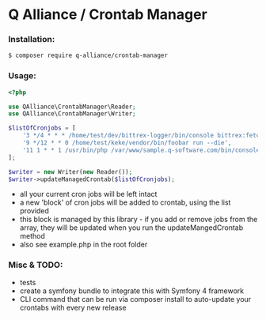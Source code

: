 # Q Alliance / Crontab Manager

### Installation:
```bash
$ composer require q-alliance/crontab-manager
```

### Usage:
```php
<?php

use QAlliance\CrontabManager\Reader;
use QAlliance\CrontabManager\Writer;

$listOfCronjobs = [
    '3 */4 * * * /home/test/dev/bittrex-logger/bin/console bittrex:fetch --verbose',
    '9 */12 * * 0 /home/test/keke/vendor/bin/foobar run --die',
    '11 1 * * 1 /usr/bin/php /var/www/sample.q-software.com/bin/console app:timerweekteamwork',
];

$writer = new Writer(new Reader());
$writer->updateManagedCrontab($listOfCronjobs);

```
* all your current cron jobs will be left intact
* a new 'block' of cron jobs will be added to crontab, using the list provided
* this block is managed by this library - if you add or remove jobs from the array, they will be updated when you run the updateMangedCrontab method
* also see example.php in the root folder

### Misc & TODO:
- tests
- create a symfony bundle to integrate this with Symfony 4 framework
- CLI command that can be run via composer install to auto-update your crontabs with every new release
